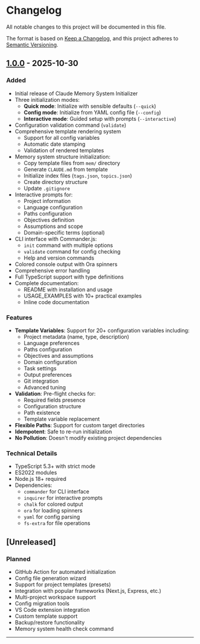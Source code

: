 # Changelog

All notable changes to this project will be documented in this file.

The format is based on [Keep a Changelog](https://keepachangelog.com/en/1.0.0/),
and this project adheres to [Semantic Versioning](https://semver.org/spec/v2.0.0.html).

## [1.0.0] - 2025-10-30

### Added

- Initial release of Claude Memory System Initializer
- Three initialization modes:
  - **Quick mode**: Initialize with sensible defaults (`--quick`)
  - **Config mode**: Initialize from YAML config file (`--config`)
  - **Interactive mode**: Guided setup with prompts (`--interactive`)
- Configuration validation command (`validate`)
- Comprehensive template rendering system
  - Support for all config variables
  - Automatic date stamping
  - Validation of rendered templates
- Memory system structure initialization:
  - Copy template files from `mem/` directory
  - Generate `CLAUDE.md` from template
  - Initialize index files (`tags.json`, `topics.json`)
  - Create directory structure
  - Update `.gitignore`
- Interactive prompts for:
  - Project information
  - Language configuration
  - Paths configuration
  - Objectives definition
  - Assumptions and scope
  - Domain-specific terms (optional)
- CLI interface with Commander.js:
  - `init` command with multiple options
  - `validate` command for config checking
  - Help and version commands
- Colored console output with Ora spinners
- Comprehensive error handling
- Full TypeScript support with type definitions
- Complete documentation:
  - README with installation and usage
  - USAGE_EXAMPLES with 10+ practical examples
  - Inline code documentation

### Features

- **Template Variables**: Support for 20+ configuration variables including:
  - Project metadata (name, type, description)
  - Language preferences
  - Paths configuration
  - Objectives and assumptions
  - Domain configuration
  - Task settings
  - Output preferences
  - Git integration
  - Advanced tuning
- **Validation**: Pre-flight checks for:
  - Required fields presence
  - Configuration structure
  - Path existence
  - Template variable replacement
- **Flexible Paths**: Support for custom target directories
- **Idempotent**: Safe to re-run initialization
- **No Pollution**: Doesn't modify existing project dependencies

### Technical Details

- TypeScript 5.3+ with strict mode
- ES2022 modules
- Node.js 18+ required
- Dependencies:
  - `commander` for CLI interface
  - `inquirer` for interactive prompts
  - `chalk` for colored output
  - `ora` for loading spinners
  - `yaml` for config parsing
  - `fs-extra` for file operations

## [Unreleased]

### Planned

- GitHub Action for automated initialization
- Config file generation wizard
- Support for project templates (presets)
- Integration with popular frameworks (Next.js, Express, etc.)
- Multi-project workspace support
- Config migration tools
- VS Code extension integration
- Custom template support
- Backup/restore functionality
- Memory system health check command

---

[1.0.0]: https://github.com/dt-activenetwork/claude-memory-init/releases/tag/v1.0.0

